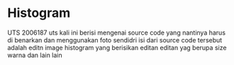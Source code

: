 # Histogram
UTS 2006187
uts kali ini berisi mengenai source code yang nantinya harus di benarkan dan menggunakan foto sendidri isi dari source code tersebut adalah editn image histogram yang berisikan editan editan yag berupa size warna dan lain lain
